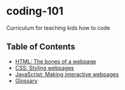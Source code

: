# coding-101
Curriculum for teaching kids how to code

## Table of Contents
- [HTML: The bones of a webpage](https://github.com/SeanMcP/coding-101/tree/master/html)
- [CSS: Styling webpages](https://github.com/SeanMcP/coding-101/tree/master/css)
- [JavaScript: Making interactive webpages](https://github.com/SeanMcP/coding-101/tree/master/javascript)
- [Glossary](https://github.com/SeanMcP/coding-101/blob/master/docs/glossary.md)
